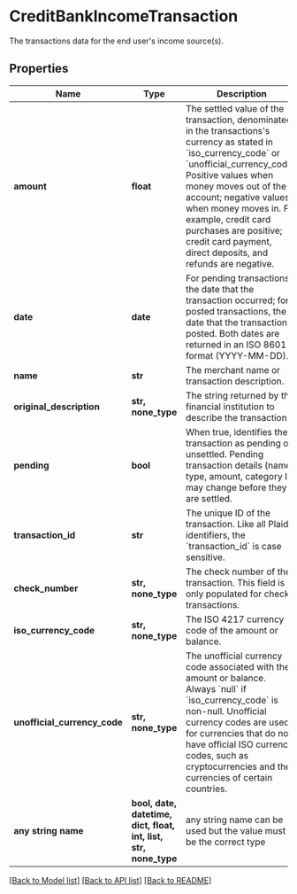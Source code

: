 # CreditBankIncomeTransaction

The transactions data for the end user's income source(s).

## Properties
Name | Type | Description | Notes
------------ | ------------- | ------------- | -------------
**amount** | **float** | The settled value of the transaction, denominated in the transactions&#39;s currency as stated in &#x60;iso_currency_code&#x60; or &#x60;unofficial_currency_code&#x60;. Positive values when money moves out of the account; negative values when money moves in. For example, credit card purchases are positive; credit card payment, direct deposits, and refunds are negative. | [optional] 
**date** | **date** | For pending transactions, the date that the transaction occurred; for posted transactions, the date that the transaction posted. Both dates are returned in an ISO 8601 format (YYYY-MM-DD). | [optional] 
**name** | **str** | The merchant name or transaction description. | [optional] 
**original_description** | **str, none_type** | The string returned by the financial institution to describe the transaction. | [optional] 
**pending** | **bool** | When true, identifies the transaction as pending or unsettled. Pending transaction details (name, type, amount, category ID) may change before they are settled. | [optional] 
**transaction_id** | **str** | The unique ID of the transaction. Like all Plaid identifiers, the &#x60;transaction_id&#x60; is case sensitive. | [optional] 
**check_number** | **str, none_type** | The check number of the transaction. This field is only populated for check transactions. | [optional] 
**iso_currency_code** | **str, none_type** | The ISO 4217 currency code of the amount or balance. | [optional] 
**unofficial_currency_code** | **str, none_type** | The unofficial currency code associated with the amount or balance. Always &#x60;null&#x60; if &#x60;iso_currency_code&#x60; is non-null. Unofficial currency codes are used for currencies that do not have official ISO currency codes, such as cryptocurrencies and the currencies of certain countries. | [optional] 
**any string name** | **bool, date, datetime, dict, float, int, list, str, none_type** | any string name can be used but the value must be the correct type | [optional]

[[Back to Model list]](../README.md#documentation-for-models) [[Back to API list]](../README.md#documentation-for-api-endpoints) [[Back to README]](../README.md)


